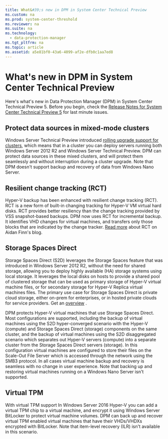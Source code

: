 ```yaml
---
title: What&#39;s new in DPM in System Center Technical Preview
ms.custom: na
ms.prod: system-center-threshold
ms.reviewer: na
ms.suite: na
ms.technology: 
  - data-protection-manager
ms.tgt_pltfrm: na
ms.topic: article
ms.assetid: a5e81bf0-43a6-4099-af2e-dfb0c1aa7ed8
---
```

# What&#39;s new in DPM in System Center Technical Preview
Here's what's new in Data Protection Manager \(DPM\) in System Center Technical Preview 5. Before you begin, check the [Release Notes for System Center Technical Preview 5](./Release-Notes-for-System-Center-Technical-Preview-5.md) for last minute issues.

## Protect data sources in mixed\-mode clusters
Windows Server Technical Preview introduced [rolling upgrade support for clusters](https://technet.microsoft.com/library/dn850430.aspx), which means that in a cluster you can deploy servers running both Windows Server 2012 R2 and Windows Server Technical Preview. DPM can protect data sources in these mixed clusters, and will protect them seamlessly and without interruption during a cluster upgrade. Note that DPM doesn't support backup and recovery of data from Windows Nano Server.

## Resilient change tracking \(RCT\)
Hyper\-V backup has been enhanced with resilient change tracking \(RCT\). RCT is a new form of built\-in changing tracking for Hyper\-V VM virtual hard disks. RCT provides better resiliency than the change tracking provided by VSS snapshot\-based backups.  DPM now uses RCT for incremental backup. It identifies VHD changes for virtual machines, and transfers only those blocks that are indicated by the change tracker. [Read more](http://www.aidanfinn.com/?p=17505) about RCT on Aidan Finn's blog.

## Storage Spaces Direct
Storage Spaces Direct \(S2D\) leverages the Storage Spaces feature that was introduced in Windows Server 2012 R2, without the need for shared storage, allowing you to deploy highly available \(HA\) storage systems using local storage. It leverages the local disks on hosts to provide a shared pool of clustered storage that can be used as primary storage of Hyper\-V virtual machine files, or for secondary storage for Hyper\-V Replica virtual machines files. 
 The primary use case for Storage Spaces Direct is private cloud storage, either on\-prem for enterprises, or in hosted private clouds for service providers. 
 Get an [overview](https://channel9.msdn.com/Events/Ignite/2015/BRK3474) .

DPM protects Hyper\-V virtual machines that use  Storage Spaces Direct. Most configurations are supported, including the backup of virtual machines using the S2D hyper\-converged scenario with the Hyper\-V \(compute\) and Storage Spaces Direct \(storage\) components on the same cluster, and the backup of virtual machines using the S2D disaggregated scenario which separates out  Hyper\-V servers \(compute\) into a separate cluster from the Storage Spaces Direct servers \(storage\). In this configuration virtual machines are configured to store their files on the Scale\-Out File Server which is accessed through the network using the SMB3 protocol. In all cases virtual machine backup and recovery is seamless with no change in user experience. Note that backing up and restoring virtual machines running on a Windows Nano Server isn't supported.

## Virtual TPM
With virtual TPM support
In Windows Server 2016 Hyper\-V you can add a virtual TPM chip to a virtual machine, and encrypt it using Windows Server BitLocker to protect virtual machine volumes.  DPM can back up and recover virtual TPM enabled virtual machines that have their VHDs\/VHDXs encrypted with BitLocker. Note that item\-level recovery \(ILR\) isn't available in this scenario.


